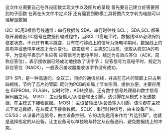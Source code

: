 这次作业需要自己在外设函数实现文字以及图片的呈现
首先要自己建立好需要用到的子函数
在再在头文件中定义好
还有需要到取模工具将图片文字转为电脑可以理解是数据

I2C:
IIC用2根信号线通信：串行数据线 SDA、串行时钟线 SCL；
SDA,SCL 都采取开漏输出
IIC信号在数据传输过程中，当SCL=1高电平时，数据线SDA必须保持稳定状态，不允许有电平跳变，只有在时钟线上的信号为低电平期间，数据线上的高电平或低电平状态才允许变化。
应答信号：主机SCL拉高，读取从机SDA的电平，为低电平表示产生应答
应答信号为低电平时，规定为有效应答位（ACK，简称应答位），表示接收器已经成功地接收了该字节；
应答信号为高电平时，规定为非应答位（NACK），一般表示接收器接收该字节没有成功。

SPI:
SPI，是一种高速的，全双工，同步的通信总线，并且在芯片的管脚上只占用四根线，节约了芯片的管脚.
同时为PCB的布局上节省空间，提供方便，主要应用在 EEPROM，FLASH，实时时钟，AD转换器，还有数字信号处理器和数字信号解码器之间。
MISO： 主设备输入/从设备输出引脚。该引脚在从模式下发送数据，在主模式下接收数据。
MOSI： 主设备输出/从设备输入引脚。该引脚在主模式下发送数据，在从模式下接收数据。
SCLK：串行时钟信号，由主设备产生。
CS/SS：从设备片选信号，由主设备控制。它的功能是用来作为“片选引脚”，也就是选择指定的从设备，让主设备可以单独地与特定从设备通讯，避免数据线上的冲突。

